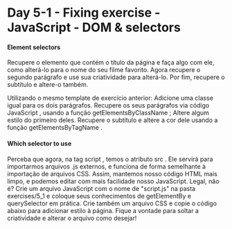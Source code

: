# Day 5-1 - Fixing exercise - JavaScript - DOM & selectors

#### Element selectors

Recupere o elemento que contém o título da página e faça algo com ele, como alterá-lo para o nome do seu filme favorito.
Agora recupere o segundo parágrafo e use sua criatividade para alterá-lo.
Por fim, recupere o subtítulo e altere-o também.

Utilizando o mesmo template de exercício anterior:
Adicione uma classe igual para os dois parágrafos.
Recupere os seus parágrafos via código JavaScript , usando a função getElementsByClassName ;
Altere algum estilo do primeiro deles.
Recupere o subtítulo e altere a cor dele usando a função getElementsByTagName .

#### Which selector to use

Perceba que agora, na tag script , temos o atributo src . Ele servirá para importarmos arquivos .js externos, e funciona de forma semelhante à importação de arquivos CSS. Assim, mantemos nosso código HTML mais limpo, e podemos editar com mais facilidade nosso JavaScript. Legal, não é?
Crie um arquivo JavaScript com o nome de "script.js" na pasta exercises/5_1 e coloque seus conhecimentos de getElementBy e querySelector em prática.
Crie também um arquivo CSS e copie o código abaixo para adicionar estilo à página. Fique a vontade para soltar a criatividade e alterar o arquivo como desejar!


